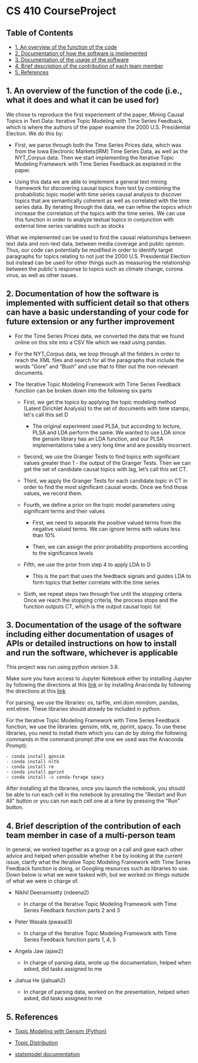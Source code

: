 # CS 410 CourseProject

## Table of Contents
- [1. An overview of the function of the code](#part1) 
- [2. Documentation of how the software is implemented](#part2)
- [3. Documentation of the usage of the software](#part3)
- [4. Brief description of the contribution of each team member](#part4)
- [5. References](#part5)

## 1. An overview of the function of the code (i.e., what it does and what it can be used for) <a name="part1"></a>

We chose to reproduce the first experiement of the paper, Mining Causal Topics in Text Data: Iterative Topic Modeling with Time Series Feedback, which is where the authors of the paper examine the 2000 U.S. Presidential Election. We do this by:

- First, we parse through both the Time Series Prices data, which was from the Iowa Electronic Markets(IRM) Time Series Data, as well as the NYT_Corpus data. Then we start implementing the Iterative Topic Modeling Framework with Time Series Feedback as explained in the paper. 

- Using this data we are able to implement a general text mining framework for discovering causal topics from text by combining the probabilistic topic model with time series causal analysis to discover topics that are semantically coherent as well as correlated with the time series data. By iterating through the data, we can refine the topics which increase the correlation of the topics with the time series. We can use this function in order to analyze textual topics in conjunction with external time series variables such as stocks

What we implemented can be used to find the causal relationships between text data and non-text data, between media coverage and public opinion. Thus, our code can potentially be modified in order to identify target paragraphs for topics relating to not just the 2000 U.S. Presidential Election but instead can be used for other things such as measuring the relationship between the public's response to topics such as climate change, corona virus, as well as other issues. 

## 2. Documentation of how the software is implemented with sufficient detail so that others can have a basic understanding of your code for future extension or any further improvement <a name="part2"></a>

- For the Time Series Prices data, we converted the data that we found online on this site into a CSV file which we read using pandas.

- For the NYT_Corpus data, we loop through all the folders in order to reach the XML files and search for all the paragraphs that include the words “Gore” and “Bush” and use that to filter out the non-relevant documents.

- The Iterative Topic Modeling Framework with Time Series Feedback function can be broken down into the following six parts

  - First, we get the topics by applying the topic modeling method (Latent Dirichlet Analysis) to the set of documents with time stamps, let's call this set D
    
    - The original experiment used PLSA, but according to lecture, PLSA and LDA perform the same. We wanted to use LDA since the gensim library has an LDA function, and our PLSA implementations take a very long time and are possibly incorrect. 
    
  - Second, we use the Granger Tests to find topics with significant values greater than 1 - the output of the Granger Tests. Then we can get the set of candidate causal topics with lag, let’s call this set CT.
  
  - Third, we apply the Granger Tests for each candidate topic in CT in order to find the most significant causal words. Once we find those values, we record them.

  - Fourth, we define a prior on the topic model parameters using significant terms and their values
    
    - First, we need to separate the positive valued terms from the negative valued terms. We can ignore terms with values less than 10%
    
    - Then, we can assign the prior probability proportions according to the significance levels
    
  - Fifth, we use the prior from step 4 to apply LDA to D 
    - This is the part that uses the feedback signals and guides LDA to form topics that better correlate with the time series

  - Sixth, we repeat steps two through five until the stopping criteria. Once we reach the stopping criteria, the process stops and the function outputs CT, which is the output causal topic list

## 3. Documentation of the usage of the software including either documentation of usages of APIs or detailed instructions on how to install and run the software, whichever is applicable <a name="part3"></a>

This project was run using python version 3.8.

Make sure you have access to Jupyter Notebook either by installing Jupyter by following the directions at this [link](https://jupyter.org/install) or by installing Anaconda by following the directions at this [link](https://docs.anaconda.com/anaconda/install/)

For parsing, we use the libraries: os, tarfile, xml.dom.minidom, pandas, xml.etree. These libraries should already be included in python.

For the Iterative Topic Modeling Framework with Time Series Feedback function, we use the libraries: gensim, nltk, re, pprint, spacy. To use these libraries, you need to install them which you can do by doing the following commands in the command prompt (the one we used was the Anaconda Prompt): 

  ```
  - conda install gensim
  - conda install nltk
  - conda install re
  - conda install pprint
  - conda install -c conda-forage spacy
  ```

After installing all the libraries, once you launch the notebook, you should be able to run each cell in the notebook by pressting the "Restart and Run All" button or you can run each cell one at a time by pressing the "Run" button.

## 4. Brief description of the contribution of each team member in case of a multi-person team <a name="part4"></a>

In general, we worked together as a group on a call and gave each other advice and helped when possible whether it be by looking at the current issue, clarify what the Iterative Topic Modeling Framework with Time Series Feedback function is doing, or Googling resources such as libraries to use. Down below is what we were tasked with, but we worked on things outside of what we were in charge of.

- Nikhil Deenamsetty (ndeena2)
  - In charge of the Iterative Topic Modeling Framework with Time Series Feedback function parts 2 and 3
  
- Peter Wasala (pwasal3)
  - In charge of the Iterative Topic Modeling Framework with Time Series Feedback function parts 1, 4, 5
  
- Angela Jaw (ajaw2)
  - In charge of parsing data, wrote up the documentation, helped when asked, did tasks assigned to me

- Jiahua He (jiahuah2)
  - In charge of parsing data, worked on the presentation, helped when asked, did tasks assigned to me

## 5. References <a name="part5"></a>

- [Topic Modeling with Gensim (Python)](https://www.machinelearningplus.com/nlp/topic-modeling-gensim-python/)

- [Topic Distribution](https://stackoverflow.com/questions/20984841/topic-distribution-how-do-we-see-which-document-belong-to-which-topic-after-doi)

- [statsmodel documentation](https://www.statsmodels.org/stable/generated/statsmodels.tsa.stattools.grangercausalitytests.html)
